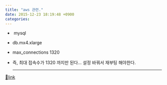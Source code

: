 ```yaml
---
title: "aws 관련."
date: 2015-12-23 18:19:48 +0900
categories: 
---
```

  

-  mysql
- db.mx4.xlarge
- max_connections	1320
- 즉, 최대 접속수가 1320 까지만 된다... 설정 바꿔서 재부팅 해야한다.



  


  ***
[🔗link](http://www.mins01.com/mh/tech/read/976)
